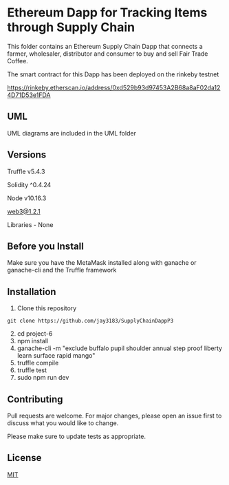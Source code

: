 # Ethereum Dapp for Tracking Items through Supply Chain

This folder contains an Ethereum Supply Chain Dapp that connects a  
 farmer, wholesaler, distributor and consumer to buy and sell Fair Trade Coffee.

The smart contract for this Dapp has been deployed on the rinkeby testnet

https://rinkeby.etherscan.io/address/0xd529b93d97453A2B68a8aF02da124D71D53e1FDA

 
## UML 

UML diagrams are included in the UML folder

## Versions

Truffle v5.4.3 

Solidity ^0.4.24

Node v10.16.3

web3@1.2.1

Libraries - None

## Before you Install

Make sure you have the MetaMask installed along with ganache or ganache-cli and the Truffle framework

## Installation
1) Clone this repository
```
git clone https://github.com/jay3183/SupplyChainDappP3
```
2) cd project-6
3) npm install
4) ganache-cli -m "exclude buffalo pupil shoulder annual step proof liberty learn surface rapid mango"
5) truffle compile
6) truffle test
7) sudo npm run dev

## Contributing
Pull requests are welcome. For major changes, please open an issue first to discuss what you would like to change.

Please make sure to update tests as appropriate.

## License
[MIT](https://choosealicense.com/licenses/mit/)
